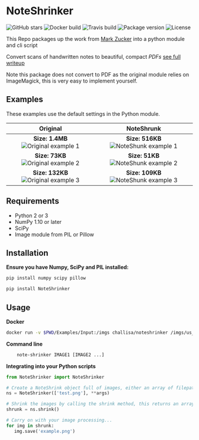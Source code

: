 NoteShrinker
==========

![GitHub stars](https://img.shields.io/github/stars/ghandic/NoteShrinker.svg?style=social&label=Stars)
![Docker build](https://img.shields.io/docker/automated/challisa/noteshrinker.svg)
![Travis build](https://travis-ci.org/ghandic/NoteShrinker.svg?branch=master)
![Package version](https://img.shields.io/pypi/v/NoteShrinker.svg)
![License](https://img.shields.io/github/license/ghandic/NoteShrinker.svg)

This Repo packages up the work from [Mark Zucker](https://github.com/mzucker/noteshrink) into a python module and cli script

Convert scans of handwritten notes to beautiful, compact *PDFs* [see full writeup](https://mzucker.github.io/2016/09/20/noteshrink.html)

Note this package does not convert to PDF as the original module relies on ImageMagick, this is very easy to implement yourself.


Examples
------------
These examples use the default settings in the Python module.

Original            |  NoteShrunk
:-------------------------:|:-------------------------:
**Size: 1.4MB**![Original example 1](Examples/Input/us_tax_form_1937.jpg?raw=true "Original US Tax return form from 1937")  |  **Size: 516KB**![NoteShunk example 1](Examples/Output/us_tax_form_1937.png?raw=true "NoteShrunk US Tax return form from 1937")
**Size: 73KB**![Original example 2](Examples/Input/winston_churchhill_letter.jpg?raw=true "Original letter from Winston Churchhill")  |  **Size: 51KB**![NoteShunk example 2](Examples/Output/winston_churchhill_letter.png?raw=true "NoteShrunk letter from Winston Churchhill")
**Size: 132KB**![Original example 3](Examples/Input/Restraint_of_domestic_animals.jpg?raw=true "Original page from 'Restraint of domestic animals'")| **Size: 109KB**![NoteShunk example 3](Examples/Output/Restraint_of_domestic_animals.png?raw=true "NoteShrunk page from 'Restraint of domestic animals'")


Requirements
------------

-  Python 2 or 3
-  NumPy 1.10 or later
-  SciPy
-  Image module from PIL or Pillow


Installation
-----

**Ensure you have Numpy, SciPy and PIL installed:**

```python
pip install numpy scipy pillow
```

```python
pip install NoteShrinker
```

Usage
-----

**Docker**
```bash
docker run -v $PWD/Examples/Input:/imgs challisa/noteshrinker /imgs/us_tax_form_1937.jpg -w
```

**Command line**
```bash
    note-shrinker IMAGE1 [IMAGE2 ...]
```

**Integrating into your Python scripts**

```python
from NoteShrinker import NoteShrinker

# Create a NoteShrink object full of images, either an array of filepaths, PIL images or numpy arrays
ns = NoteShrinker(['test.png'], **args)

# Shrink the images by calling the shrink method, this returns an array of PIL images encoded as RGB
shrunk = ns.shrink()

# Carry on with your image processing...
for img in shrunk:
   img.save('example.png')
```
